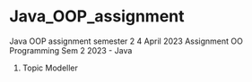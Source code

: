 # Java_OOP_assignment
Java OOP assignment semester 2
4 April 2023
Assignment OO Programming Sem 2 2023 - Java
1. Topic Modeller
